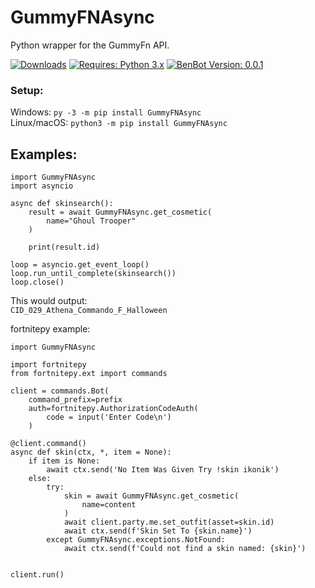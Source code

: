 # GummyFNAsync
Python wrapper for the GummyFn API.

[![Downloads](https://pepy.tech/badge/GummyFNAsync)](https://pepy.tech/project/GummyFNAsync)
[![Requires: Python 3.x](https://img.shields.io/pypi/pyversions/GummyFNAsync.svg)](https://pypi.org/project/GummyFNAsync/)
[![BenBot Version: 0.0.1](https://img.shields.io/pypi/v/GummyFNAsync.svg)](https://pypi.org/project/GummyFNAsync/)

### Setup:
Windows: ``py -3 -m pip install GummyFNAsync``<br>
Linux/macOS: ``python3 -m pip install GummyFNAsync``

## Examples:
```
import GummyFNAsync
import asyncio

async def skinsearch():
    result = await GummyFNAsync.get_cosmetic(
        name="Ghoul Trooper"
    )

    print(result.id)

loop = asyncio.get_event_loop()
loop.run_until_complete(skinsearch())
loop.close()
```

This would output:<br>
```CID_029_Athena_Commando_F_Halloween```

fortnitepy example:
```
import GummyFNAsync

import fortnitepy
from fortnitepy.ext import commands

client = commands.Bot(
    command_prefix=prefix
    auth=fortnitepy.AuthorizationCodeAuth(
        code = input('Enter Code\n')
    )

@client.command()
async def skin(ctx, *, item = None):
    if item is None:
        await ctx.send('No Item Was Given Try !skin ikonik')
    else:
        try:
            skin = await GummyFNAsync.get_cosmetic(
                name=content
            )
            await client.party.me.set_outfit(asset=skin.id)
            await ctx.send(f'Skin Set To {skin.name}')
        except GummyFNAsync.exceptions.NotFound:
            await ctx.send(f'Could not find a skin named: {skin}')

            
client.run()
```
